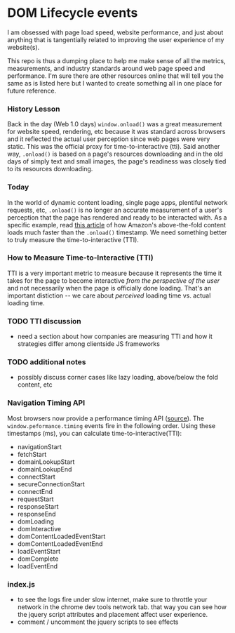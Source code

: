 # DOM Lifecycle events
I am obsessed with page load speed, website performance, and just about anything that is tangentially related to improving the user experience of my website(s).

This repo is thus a dumping place to help me make sense of all the metrics, measurements, and industry standards around web page speed and performance.  I'm sure there are other resources online that will tell you the same as is listed here but I wanted to create something all in one place for future reference.

### History Lesson
Back in the day (Web 1.0 days) `window.onload()` was a great measurement for website speed, rendering, etc because it was standard across browsers and it reflected the actual user perception since web pages were very static. This was the official proxy for time-to-interactive (tti).  Said another way, `.onload()` is based on a page's resources downloading and in the old days of simply text and small images, the page's readiness was closely tied to its resources downloading.

### Today
In the world of dynamic content loading, single page apps, plentiful network requests, etc, `.onload()` is no longer an accurate measurement of a user's perception that the page has rendered and ready to be interacted with.  As a specific example, read [this article](http://www.stevesouders.com/blog/2013/05/13/moving-beyond-window-onload/) of how Amazon's above-the-fold content loads much faster than the `.onload()` timestamp.  We need something better to truly measure the time-to-interactive (TTI).

### How to Measure Time-to-Interactive (TTI)
TTI is a very important metric to measure because it represents the time it takes for the page to become interactive _from the perspective of the user_ and not necessarily when the page is officially done loading.  That's an important distiction -- we care about _perceived_ loading time vs. actual loading time.


### TODO TTI discussion
- need a section about how companies are measuring TTI and how it strategies differ among clientside JS frameworks

### TODO additional notes
- possibly discuss corner cases like lazy loading, above/below the fold content, etc

### Navigation Timing API
Most browsers now provide a performance timing API ([source](https://developer.mozilla.org/en-US/docs/Web/API/Navigation_timing_API)).  The `window.peformance.timing` events fire in the following order.  Using these timestamps (ms), you can calculate time-to-interactive(TTI):
  - navigationStart
  - fetchStart
  - domainLookupStart
  - domainLookupEnd
  - connectStart
  - secureConnectionStart
  - connectEnd
  - requestStart
  - responseStart
  - responseEnd
  - domLoading
  - domInteractive
  - domContentLoadedEventStart
  - domContentLoadedEventEnd
  - loadEventStart
  - domComplete
  - loadEventEnd


### index.js

- to see the logs fire under slow internet, make sure to throttle your network in the chrome dev tools network tab.  that way you can see how the jquery script attributes and placement affect user experience.
- comment / uncomment the jquery scripts to see effects
